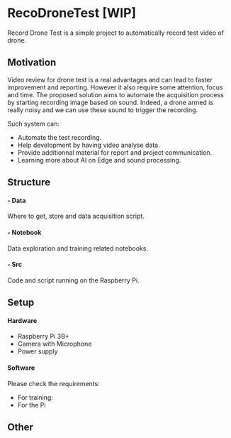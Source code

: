 # RecoDroneTest [WIP]
Record Drone Test is a simple project to automatically record test video of drone.

## Motivation

Video review for drone test is a real advantages and can lead to faster improvement and reporting.
However it also require some attention, focus and time. The proposed solution aims to automate the acquisition process by starting recording image based on sound.
Indeed, a drone armed is really noisy and we can use these sound to trigger the recording.

Such system can:
- Automate the test recording.
- Help development by having video analyse data.
- Provide additionnal material for report and project communication.
- Learning more about AI on Edge and sound processing.

## Structure

#### - Data

Where to get, store and data acquisition script.

#### - Notebook
Data exploration and training related notebooks.

#### - Src
Code and script running on the Raspberry Pi.

## Setup

#### Hardware
- Raspberry Pi 3B+
- Camera with Microphone
- Power supply

#### Software
Please check the requirements:
- For training:
- For the Pi

## Other